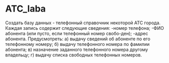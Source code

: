 # ATC_laba

Создать базу данных - телефонный справочник некоторой АТС города. Каждая запись содержит следующие сведения:
  -номер телефона;
  -ФИО абонента (или пусто, если телефонный номер свобо-ден);
  -адрес абонента.
Предусмотреть:
а) выдачу сведений об абоненте по его телефонному номеру;
б) выдачу телефонного номера по фамилии абонента;
в) назначение заданного телефонного номера другому владельцу;
г) выдачу списка свободных телефонных номеров.
